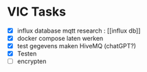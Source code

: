 # VIC Tasks
- [x] influx database mqtt research : [[influx db]] 
- [x] docker compose laten werken 
- [x] test gegevens maken HiveMQ (chatGPT?)
- [x] Testen
- [ ] encrypten